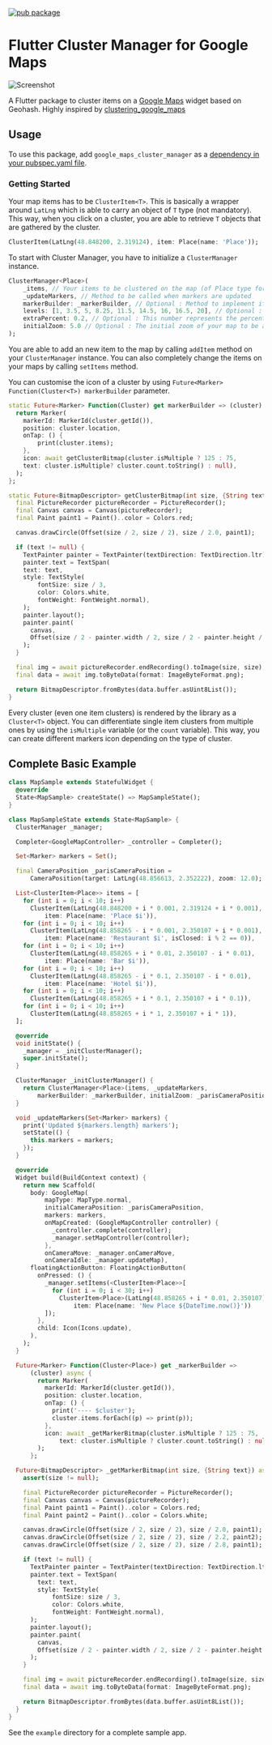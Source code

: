 [![pub package](https://img.shields.io/pub/v/google_maps_cluster_manager.svg)](https://pub.dartlang.org/packages/google_maps_cluster_manager)

# Flutter Cluster Manager for Google Maps

![Screenshot](https://raw.githubusercontent.com/bpillon/google_maps_cluster_manager/master/example/example.gif)

A Flutter package to cluster items on a [Google Maps](https://pub.dev/packages/google_maps_flutter) widget based on Geohash. Highly inspired by [clustering_google_maps](https://pub.dev/packages/clustering_google_maps)

## Usage

To use this package, add `google_maps_cluster_manager` as a [dependency in your pubspec.yaml file](https://flutter.io/platform-plugins/).

### Getting Started

Your map items has to be `ClusterItem<T>`. This is basically a wrapper around `LatLng` which is able to carry an object of `T` type (not mandatory). This way, when you click on a cluster, you are able to retrieve `T` objects that are gathered by the cluster.

```dart
ClusterItem(LatLng(48.848200, 2.319124), item: Place(name: 'Place'));
```

To start with Cluster Manager, you have to initialize a `ClusterManager` instance.

```dart
ClusterManager<Place>(
    _items, // Your items to be clustered on the map (of Place type for this example)
    _updateMarkers, // Method to be called when markers are updated
    markerBuilder: _markerBuilder, // Optional : Method to implement if you want to customise markers
    levels: [1, 3.5, 5, 8.25, 11.5, 14.5, 16, 16.5, 20], // Optional : Configure this if you want to change zoom levels at which the clustering precision change
    extraPercent: 0.2, // Optional : This number represents the percentage (0.2 for 20%) of latitude and longitude (in each direction) to be considered on top of the visible map bounds to render clusters. This way, clusters don't "pop out" when you cross the map.
    initialZoom: 5.0 // Optional : The initial zoom of your map to be able to render good clusters on map creation
);
```

You are able to add an new item to the map by calling `addItem` method on your `ClusterManager` instance. You can also completely change the items on your maps by calling `setItems` method.

You can customise the icon of a cluster by using `Future<Marker> Function(Cluster<T>) markerBuilder` parameter.

```dart
static Future<Marker> Function(Cluster) get markerBuilder => (cluster) async {
  return Marker(
    markerId: MarkerId(cluster.getId()),
    position: cluster.location,
    onTap: () {
        print(cluster.items);
    },
    icon: await getClusterBitmap(cluster.isMultiple ? 125 : 75,
    text: cluster.isMultiple? cluster.count.toString() : null),
  );
};

static Future<BitmapDescriptor> getClusterBitmap(int size, {String text}) async {
  final PictureRecorder pictureRecorder = PictureRecorder();
  final Canvas canvas = Canvas(pictureRecorder);
  final Paint paint1 = Paint()..color = Colors.red;

  canvas.drawCircle(Offset(size / 2, size / 2), size / 2.0, paint1);

  if (text != null) {
    TextPainter painter = TextPainter(textDirection: TextDirection.ltr);
    painter.text = TextSpan(
    text: text,
    style: TextStyle(
        fontSize: size / 3,
        color: Colors.white,
        fontWeight: FontWeight.normal),
    );
    painter.layout();
    painter.paint(
      canvas,
      Offset(size / 2 - painter.width / 2, size / 2 - painter.height / 2),
    );
  }

  final img = await pictureRecorder.endRecording().toImage(size, size);
  final data = await img.toByteData(format: ImageByteFormat.png);

  return BitmapDescriptor.fromBytes(data.buffer.asUint8List());
}
```

Every cluster (even one item clusters) is rendered by the library as a `Cluster<T>` object. You can differentiate single item clusters from multiple ones by using the `isMultiple` variable (or the `count` variable). This way, you can create different markers icon depending on the type of cluster.

## Complete Basic Example

```dart
class MapSample extends StatefulWidget {
  @override
  State<MapSample> createState() => MapSampleState();
}

class MapSampleState extends State<MapSample> {
  ClusterManager _manager;

  Completer<GoogleMapController> _controller = Completer();

  Set<Marker> markers = Set();

  final CameraPosition _parisCameraPosition =
      CameraPosition(target: LatLng(48.856613, 2.352222), zoom: 12.0);

  List<ClusterItem<Place>> items = [
    for (int i = 0; i < 10; i++)
      ClusterItem(LatLng(48.848200 + i * 0.001, 2.319124 + i * 0.001),
          item: Place(name: 'Place $i')),
    for (int i = 0; i < 10; i++)
      ClusterItem(LatLng(48.858265 - i * 0.001, 2.350107 + i * 0.001),
          item: Place(name: 'Restaurant $i', isClosed: i % 2 == 0)),
    for (int i = 0; i < 10; i++)
      ClusterItem(LatLng(48.858265 + i * 0.01, 2.350107 - i * 0.01),
          item: Place(name: 'Bar $i')),
    for (int i = 0; i < 10; i++)
      ClusterItem(LatLng(48.858265 - i * 0.1, 2.350107 - i * 0.01),
          item: Place(name: 'Hotel $i')),
    for (int i = 0; i < 10; i++)
      ClusterItem(LatLng(48.858265 + i * 0.1, 2.350107 + i * 0.1)),
    for (int i = 0; i < 10; i++)
      ClusterItem(LatLng(48.858265 + i * 1, 2.350107 + i * 1)),
  ];

  @override
  void initState() {
    _manager = _initClusterManager();
    super.initState();
  }

  ClusterManager _initClusterManager() {
    return ClusterManager<Place>(items, _updateMarkers,
        markerBuilder: _markerBuilder, initialZoom: _parisCameraPosition.zoom);
  }

  void _updateMarkers(Set<Marker> markers) {
    print('Updated ${markers.length} markers');
    setState(() {
      this.markers = markers;
    });
  }

  @override
  Widget build(BuildContext context) {
    return new Scaffold(
      body: GoogleMap(
          mapType: MapType.normal,
          initialCameraPosition: _parisCameraPosition,
          markers: markers,
          onMapCreated: (GoogleMapController controller) {
            _controller.complete(controller);
            _manager.setMapController(controller);
          },
          onCameraMove: _manager.onCameraMove,
          onCameraIdle: _manager.updateMap),
      floatingActionButton: FloatingActionButton(
        onPressed: () {
          _manager.setItems(<ClusterItem<Place>>[
            for (int i = 0; i < 30; i++)
              ClusterItem<Place>(LatLng(48.858265 + i * 0.01, 2.350107),
                  item: Place(name: 'New Place ${DateTime.now()}'))
          ]);
        },
        child: Icon(Icons.update),
      ),
    );
  }

  Future<Marker> Function(Cluster<Place>) get _markerBuilder =>
      (cluster) async {
        return Marker(
          markerId: MarkerId(cluster.getId()),
          position: cluster.location,
          onTap: () {
            print('---- $cluster');
            cluster.items.forEach((p) => print(p));
          },
          icon: await _getMarkerBitmap(cluster.isMultiple ? 125 : 75,
              text: cluster.isMultiple ? cluster.count.toString() : null),
        );
      };

  Future<BitmapDescriptor> _getMarkerBitmap(int size, {String text}) async {
    assert(size != null);

    final PictureRecorder pictureRecorder = PictureRecorder();
    final Canvas canvas = Canvas(pictureRecorder);
    final Paint paint1 = Paint()..color = Colors.red;
    final Paint paint2 = Paint()..color = Colors.white;

    canvas.drawCircle(Offset(size / 2, size / 2), size / 2.0, paint1);
    canvas.drawCircle(Offset(size / 2, size / 2), size / 2.2, paint2);
    canvas.drawCircle(Offset(size / 2, size / 2), size / 2.8, paint1);

    if (text != null) {
      TextPainter painter = TextPainter(textDirection: TextDirection.ltr);
      painter.text = TextSpan(
        text: text,
        style: TextStyle(
            fontSize: size / 3,
            color: Colors.white,
            fontWeight: FontWeight.normal),
      );
      painter.layout();
      painter.paint(
        canvas,
        Offset(size / 2 - painter.width / 2, size / 2 - painter.height / 2),
      );
    }

    final img = await pictureRecorder.endRecording().toImage(size, size);
    final data = await img.toByteData(format: ImageByteFormat.png);

    return BitmapDescriptor.fromBytes(data.buffer.asUint8List());
  }
}
```

See the `example` directory for a complete sample app.
